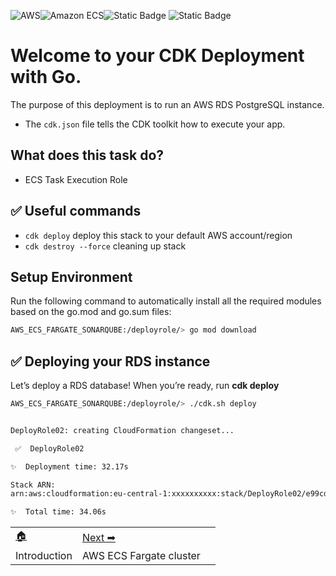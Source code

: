 ![AWS](https://img.shields.io/badge/AWS-%23FF9900.svg?style=for-the-badge&logo=amazon-aws&logoColor=white)![Amazon ECS](https://img.shields.io/static/v1?style=for-the-badge&message=Amazon+ECS&color=222222&logo=Amazon+ECS&logoColor=FF9900&label=)![Static Badge](https://img.shields.io/badge/Go-v1.21-blue:) ![Static Badge](https://img.shields.io/badge/AWS_CDK-v2.115.0-blue:)


# Welcome to your CDK Deployment with Go.

The purpose of this deployment is to run an AWS RDS PostgreSQL instance.


* The `cdk.json` file tells the CDK toolkit how to execute your app.

## What does this task do?

- ECS Task Execution Role

## ✅ Useful commands

 * `cdk deploy`      deploy this stack to your default AWS account/region
 * `cdk destroy --force`     cleaning up stack

## Setup Environment

Run the following command to automatically install all the required modules based on the go.mod and go.sum files:

```bash
AWS_ECS_FARGATE_SONARQUBE:/deployrole/> go mod download

```
## ✅ Deploying your RDS instance

Let’s deploy a RDS database! When you’re ready, run **cdk deploy**

```bash
AWS_ECS_FARGATE_SONARQUBE:/deployrole/> ./cdk.sh deploy


DeployRole02: creating CloudFormation changeset...

 ✅  DeployRole02

✨  Deployment time: 32.17s

Stack ARN:
arn:aws:cloudformation:eu-central-1:xxxxxxxxxx:stack/DeployRole02/e99cd380-9f3b-11ee-967c-060ac76d9ab3

✨  Total time: 34.06s

```

<table>
<tr style="border: 0px transparent">
	<td style="border: 0px transparent"><a href="../README.md" title="home">🏠</a></td><td style="border: 0px transparent"><a href="../ecs/README.md" title="Deploy AWS ECS Fargate cluster">Next ➡</a></td>
</tr>
<tr style="border: 0px transparent">
<td style="border: 0px transparent">Introduction</td><td style="border: 0px transparent">AWS ECS Fargate cluster</td><td style="border: 0px transparent"></td>
</tr>

</table>
